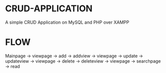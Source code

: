 # CRUD-APPLICATION
A simple CRUD Application on MySQL and PHP over XAMPP

# FLOW 
Mainpage -> viewpage -> add -> addview -> viewpage
                     -> update -> updateview -> viewpage
                     -> delete -> deleteview -> viewpage
         -> searchpage -> read 
